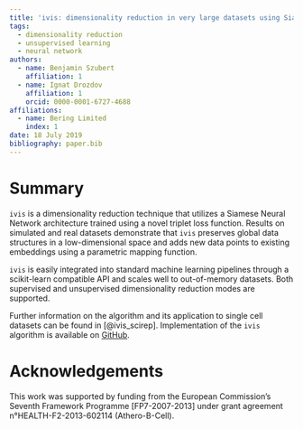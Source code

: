 ```yaml
---
title: 'ivis: dimensionality reduction in very large datasets using Siamese Networks'
tags:
  - dimensionality reduction
  - unsupervised learning
  - neural network
authors:
  - name: Benjamin Szubert
    affiliation: 1
  - name: Ignat Drozdov
    affiliation: 1
    orcid: 0000-0001-6727-4688
affiliations:
  - name: Bering Limited
    index: 1
date: 18 July 2019
bibliography: paper.bib
---
```


# Summary

`ivis` is a dimensionality reduction technique that utilizes a Siamese Neural Network architecture trained using a novel triplet loss function. Results on simulated and real datasets demonstrate that `ivis` preserves global data structures in a low-dimensional space and adds new data points to existing embeddings using a parametric mapping function. 

`ivis` is easily integrated into standard machine learning pipelines through a scikit-learn compatible API and scales well to out-of-memory datasets. Both supervised and unsupervised dimensionality reduction modes are supported.

Further information on the algorithm and its application to single cell datasets can be found in [@ivis_scirep]. Implementation of the `ivis` algorithm is available on [GitHub](https://github.com/beringresearch/ivis).

# Acknowledgements
This work was supported by funding from the European Commission’s Seventh Framework Programme [FP7-2007-2013] under grant agreement n°HEALTH-F2-2013-602114 (Athero-B-Cell).


